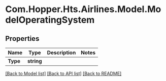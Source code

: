 # Com.Hopper.Hts.Airlines.Model.ModelOperatingSystem

## Properties

Name | Type | Description | Notes
------------ | ------------- | ------------- | -------------
**Type** | **string** |  | 

[[Back to Model list]](../../README.md#documentation-for-models) [[Back to API list]](../../README.md#documentation-for-api-endpoints) [[Back to README]](../../README.md)

